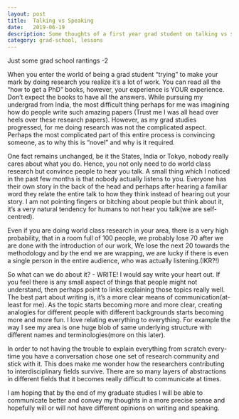 ```yaml
---
layout: post
title:  Talking vs Speaking
date:   2019-06-19
description: Some thoughts of a first year grad student on talking vs speaking.
category: grad-school, lessons
---
```

Just some grad school rantings -2

<!--more-->

When you enter the world of being a grad student “trying” to make your mark by doing research you realize it’s a lot of work. You can read all the “how to get a PhD” books, however, your experience is YOUR experience. Don’t expect the books to have all the answers. While pursuing my undergrad from India, the most difficult thing perhaps for me was imagining how do people write such amazing papers (Trust me I was all head over heels over these research papers). However, as my grad studies progressed, for me doing research was not the complicated aspect. Perhaps the most complicated part of this entire process is convincing someone, as to why this is “novel” and why is it required.

One fact remains unchanged, be it the States, India or Tokyo, nobody really cares about what you do. Hence, you not only need to do world class research but convince people to hear you talk. A small thing which I noticed in the past few months is that nobody actually listens to you. Everyone has their own story in the back of the head and perhaps after hearing a familiar word they relate the entire talk to how they think instead of hearing out your story. I am not pointing fingers or bitching about people but think about it, it’s a very natural tendency for humans to not hear you talk(we are self-centred).

 Even if you are doing world class research in your area, there is a very high probability, that in a room full of 100 people, we probably lose 70 after we are done with the introduction of our work, We lose the next 20 towards the methodology and by the end we are wrapping, we are lucky if there is even a single person in the entire audience, who was actually listening.(IKR?!)

So what can we do about it? - WRITE! I would say write your heart out. If you feel there is any small aspect of things that people might not understand, then perhaps point to links explaining those topics really well. The best part about writing is, it’s a more clear means of communication(at-least for me). As the topic starts becoming more and more clear, creating analogies for different people with different backgrounds starts becoming more and more fun. I love relating everything to everything. For example the way I see my area is one huge blob of same underlying structure with different names and terminologies(more on this later).

In order to not having the trouble to explain everything from scratch every-time you have a conversation chose one set of research community and stick with it. This does make me wonder how the researchers contributing to interdisciplinary fields survive. There are so many layers of abstractions in different fields that it becomes really difficult to communicate at times.

I am hoping that by the end of my graduate studies I will be able to communicate better and convey my thoughts in a more precise sense and hopefully will or will not have different opinions on writing and speaking.
